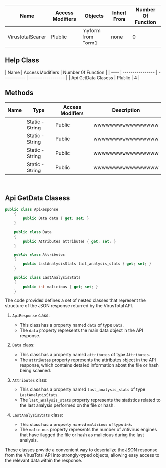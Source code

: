 



| Name | Access Modifiers | Objects | Inhert From | Number Of Function |
| ---- | ---------------- | ------- | ----------- | ------------------ |
| VirustotalScaner |      Plublic     | myform from Form1 |    none     |        0           |


## Help Class

| Name | Access Modifiers | Number Of Function |
| ---- | ---------------- | ----------- | ------------------ |
| Api GetData Clasess |      Plublic    |        4           |



## Methods


| Name | Type | Access Modifiers | Description |
| ---- | ---- | ---------------- | ----------- |
| []() | Static - String | Public | wwwwwwwwwwwwwwww |
| []() | Static - String | Public | wwwwwwwwwwwwwwww |
| []() | Static - String | Public | wwwwwwwwwwwwwwww |
| []() | Static - String | Public | wwwwwwwwwwwwwwww |

	











<br>

## Api GetData Clasess

```c#
public class ApiResponse
    {
        public Data data { get; set; }
    }

    public class Data
    {
        public Attributes attributes { get; set; }
    }

    public class Attributes
    {
        public LastAnalysisStats last_analysis_stats { get; set; }
    }

    public class LastAnalysisStats
    {
        public int malicious { get; set; }
    }
```
The code provided defines a set of nested classes that represent the structure of the JSON response returned by the VirusTotal API.

1. `ApiResponse` class:
   - This class has a property named `data` of type `Data`.
   - The `data` property represents the main data object in the API response.

2. `Data` class:
   - This class has a property named `attributes` of type `Attributes`.
   - The `attributes` property represents the attributes object in the API response, which contains detailed information about the file or hash being scanned.

3. `Attributes` class:
   - This class has a property named `last_analysis_stats` of type `LastAnalysisStats`.
   - The `last_analysis_stats` property represents the statistics related to the last analysis performed on the file or hash.

4. `LastAnalysisStats` class:
   - This class has a property named `malicious` of type `int`.
   - The `malicious` property represents the number of antivirus engines that have flagged the file or hash as malicious during the last analysis.

These classes provide a convenient way to deserialize the JSON response from the VirusTotal API into strongly-typed objects, allowing easy access to the relevant data within the response.

